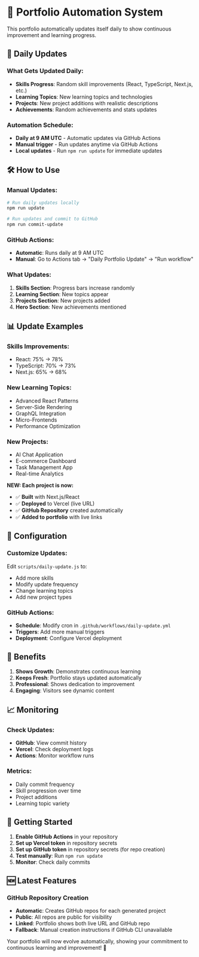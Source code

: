 # 🤖 Portfolio Automation System

This portfolio automatically updates itself daily to show continuous improvement and learning progress.

## 🚀 Daily Updates

### What Gets Updated Daily:
- **Skills Progress**: Random skill improvements (React, TypeScript, Next.js, etc.)
- **Learning Topics**: New learning topics and technologies
- **Projects**: New project additions with realistic descriptions
- **Achievements**: Random achievements and stats updates

### Automation Schedule:
- **Daily at 9 AM UTC** - Automatic updates via GitHub Actions
- **Manual trigger** - Run updates anytime via GitHub Actions
- **Local updates** - Run `npm run update` for immediate updates

## 🛠️ How to Use

### Manual Updates:
```bash
# Run daily updates locally
npm run update

# Run updates and commit to GitHub
npm run commit-update
```

### GitHub Actions:
- **Automatic**: Runs daily at 9 AM UTC
- **Manual**: Go to Actions tab → "Daily Portfolio Update" → "Run workflow"

### What Updates:
1. **Skills Section**: Progress bars increase randomly
2. **Learning Section**: New topics appear
3. **Projects Section**: New projects added
4. **Hero Section**: New achievements mentioned

## 📊 Update Examples

### Skills Improvements:
- React: 75% → 78%
- TypeScript: 70% → 73%
- Next.js: 65% → 68%

### New Learning Topics:
- Advanced React Patterns
- Server-Side Rendering
- GraphQL Integration
- Micro-Frontends
- Performance Optimization

### New Projects:
- AI Chat Application
- E-commerce Dashboard
- Task Management App
- Real-time Analytics

**NEW: Each project is now:**
- ✅ **Built** with Next.js/React
- ✅ **Deployed** to Vercel (live URL)
- ✅ **GitHub Repository** created automatically
- ✅ **Added to portfolio** with live links

## 🔧 Configuration

### Customize Updates:
Edit `scripts/daily-update.js` to:
- Add more skills
- Modify update frequency
- Change learning topics
- Add new project types

### GitHub Actions:
- **Schedule**: Modify cron in `.github/workflows/daily-update.yml`
- **Triggers**: Add more manual triggers
- **Deployment**: Configure Vercel deployment

## 🎯 Benefits

1. **Shows Growth**: Demonstrates continuous learning
2. **Keeps Fresh**: Portfolio stays updated automatically
3. **Professional**: Shows dedication to improvement
4. **Engaging**: Visitors see dynamic content

## 📈 Monitoring

### Check Updates:
- **GitHub**: View commit history
- **Vercel**: Check deployment logs
- **Actions**: Monitor workflow runs

### Metrics:
- Daily commit frequency
- Skill progression over time
- Project additions
- Learning topic variety

## 🚀 Getting Started

1. **Enable GitHub Actions** in your repository
2. **Set up Vercel token** in repository secrets
3. **Set up GitHub token** in repository secrets (for repo creation)
4. **Test manually**: Run `npm run update`
5. **Monitor**: Check daily commits

## 🆕 Latest Features

### GitHub Repository Creation
- **Automatic**: Creates GitHub repos for each generated project
- **Public**: All repos are public for visibility
- **Linked**: Portfolio shows both live URL and GitHub repo
- **Fallback**: Manual creation instructions if GitHub CLI unavailable

Your portfolio will now evolve automatically, showing your commitment to continuous learning and improvement! 🎉 